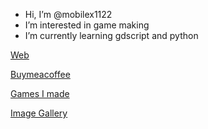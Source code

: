 - Hi, I’m @mobilex1122
- I’m interested in game making
- I’m currently learning gdscript and python

[Web](http://www.mobilex1122.eu/)

[Buymeacoffee](https://buymeacoffee.com/mobilex1122)

[Games I made](https://mobilex1122.eu/games/)

[Image Gallery](https://gallery.mobilex1122.eu/)

<!---
mobilex1122/mobilex1122 is a ✨ special ✨ repository because its `README.md` (this file) appears on your GitHub profile.
You can click the Preview link to take a look at your changes.
--->
